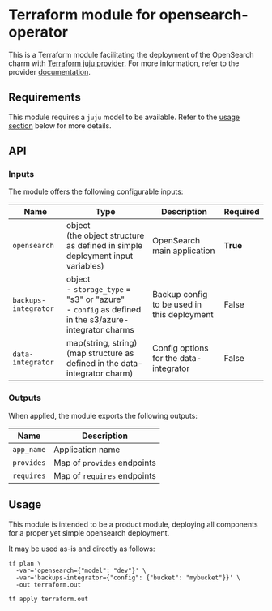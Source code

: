 # Terraform module for opensearch-operator

This is a Terraform module facilitating the deployment of the OpenSearch charm with [Terraform juju provider](https://github.com/juju/terraform-provider-juju/). For more information, refer to the provider [documentation](https://registry.terraform.io/providers/juju/juju/latest/docs). 

## Requirements
This module requires a `juju` model to be available. Refer to the [usage section](#usage) below for more details.

## API

### Inputs
The module offers the following configurable inputs:

| Name                  | Type                                                                                                        | Description                                               | Required |
|-----------------------|-------------------------------------------------------------------------------------------------------------|-----------------------------------------------------------|----------|
| `opensearch`          | object <br/>(the object structure as defined in simple deployment input variables)                          | OpenSearch main application                               | **True** |
| `backups-integrator`  | object <br/>- `storage_type` = "s3" or "azure" <br/>- `config` as defined in the s3/azure-integrator charms | Backup config to be used in this deployment               | False    |
| `data-integrator`     | map(string, string) <br/>(map structure as defined in the data-integrator charm)                            | Config options for the data-integrator                    | False    |


### Outputs
When applied, the module exports the following outputs:

| Name       | Description                 |
|------------|-----------------------------|
| `app_name` | Application name            |
| `provides` | Map of `provides` endpoints |
| `requires` | Map of `requires` endpoints |

## Usage

This module is intended to be a product module, deploying all components for a proper yet simple opensearch deployment.

It may be used as-is and directly as follows:
```
tf plan \
  -var='opensearch={"model": "dev"}' \
  -var='backups-integrator={"config": {"bucket": "mybucket"}}' \
  -out terraform.out
  
tf apply terraform.out
```